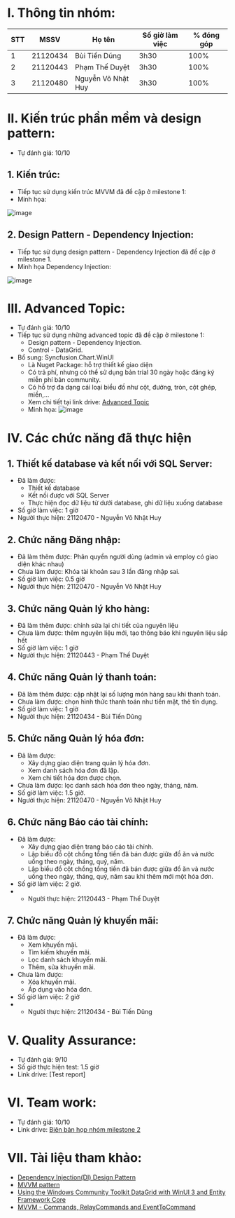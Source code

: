 # I. Thông tin nhóm:
|STT|MSSV|Họ tên|Số giờ làm việc|% đóng góp|
|---|-----|---------|-----|-----|
|1|21120434|Bùi Tiến Dũng|3h30|100%|
|2|21120443|Phạm Thế Duyệt|3h30|100%|
|3|21120480|Nguyễn Võ Nhật Huy|3h30|100%|

# II. Kiến trúc phần mềm và design pattern:
* Tự đánh giá: 10/10
## 1. Kiến trúc:
* Tiếp tục sử dụng kiến trúc MVVM đã đề cập ở milestone 1:
* Minh họa:

![image](https://github.com/user-attachments/assets/826dbd92-578c-44b0-98b7-5708b7f65028)


## 2. Design Pattern - Dependency Injection:
* Tiếp tục sử dụng design pattern - Dependency Injection đã đề cập ở milestone 1.
* Minh họa Dependency Injection:

![image](https://github.com/user-attachments/assets/10d1c335-b26f-40e9-a899-41257d0c6fbb)

# III. Advanced Topic:
* Tự đánh giá: 10/10
* Tiếp tục sử dụng những advanced topic đã đề cập ở milestone 1:
  + Design pattern - Dependency Injection.
  + Control - DataGrid.
* Bổ sung: Syncfusion.Chart.WinUI
  + Là Nuget Package: hỗ trợ thiết kế giao diện
  + Có trả phí, nhưng có thể sử dụng bản trial 30 ngày hoặc đăng ký miễn phí bản community.
  + Có hỗ trợ đa dạng cái loại biểu đồ như cột, đường, tròn, cột ghép, miền,...
  + Xem chi tiết tại link drive: [Advanced Topic](https://drive.google.com/file/d/12nzM3NaaHX0HFIkjh8CxGc9oWVbXxgwa/view?usp=drive_link)
  + Minh họa:
    ![image](https://github.com/user-attachments/assets/bbc4db0d-3c63-4744-b239-8c1737dd0382)

# IV. Các chức năng đã thực hiện
## 1. Thiết kế database và kết nối với SQL Server:
* Đã làm được:
  + Thiết kế database
  + Kết nối được với SQL Server
  + Thực hiện đọc dữ liệu từ dưới database, ghi dữ liệu xuống database 
* Số giờ làm việc: 1 giờ
* Người thực hiện: 21120470 - Nguyễn Võ Nhật Huy
## 2. Chức năng Đăng nhập:
* Đã làm thêm được: Phân quyền người dùng (admin và employ có giao diện khác nhau) 
* Chưa làm được: Khóa tài khoản sau 3 lần đăng nhập sai.
* Số giờ làm việc: 0.5 giờ
* Người thực hiện: 21120470 - Nguyễn Võ Nhật Huy
## 3. Chức năng Quản lý kho hàng:
* Đã làm thêm được: chỉnh sửa lại chi tiết của nguyên liệu
* Chưa làm được: thêm nguyên liệu mới, tạo thông báo khi nguyên liệu sắp hết
* Số giờ làm việc: 1 giờ
* Người thực hiện: 21120443 - Phạm Thế Duyệt
## 4. Chức năng Quản lý thanh toán:
* Đã làm thêm được: cập nhật lại số lượng món hàng sau khi thanh toán.
* Chưa làm được: chọn hình thức thanh toán như tiền mặt, thẻ tín dụng.
* Số giờ làm việc: 1 giờ
* Người thực hiện: 21120434 - Bùi Tiến Dũng
## 5. Chức năng Quản lý hóa đơn:
* Đã làm được:
  + Xây dựng giao diện trang quản lý hóa đơn.
  + Xem danh sách hóa đơn đã lập.
  + Xem chi tiết hóa đơn được chọn.
* Chưa làm được: lọc danh sách hóa đơn theo ngày, tháng, năm.
* Số giờ làm việc: 1.5 giờ.
* Người thực hiện: 21120470 - Nguyễn Võ Nhật Huy
## 6. Chức năng Báo cáo tài chính:
* Đã làm được:
  + Xây dựng giao diện trang báo cáo tài chính.
  + Lập biểu đồ cột chồng tổng tiền đã bán được giữa đồ ăn và nước uống theo ngày, tháng, quý, năm.
  + Lập biểu đồ cột chồng tổng tiền đã bán được giữa đồ ăn và nước uống theo ngày, tháng, quý, năm sau khi thêm mới một hóa đơn.
* Số giờ làm việc: 2 giờ.
* * Người thực hiện: 21120443 - Phạm Thế Duyệt
## 7. Chức năng Quản lý khuyến mãi:
* Đã làm được:
  + Xem khuyến mãi.
  + Tìm kiếm khuyến mãi.
  + Lọc danh sách khuyến mãi.
  + Thêm, sửa khuyến mãi.
* Chưa làm được:
  + Xóa khuyến mãi.
  + Áp dụng vào hóa đơn.
* Số giờ làm việc: 2 giờ
* * Người thực hiện: 21120434 - Bùi Tiến Dũng

# V. Quality Assurance:
* Tự đánh giá: 9/10
* Số giờ thực hiện test: 1.5 giờ
* Link drive: [Test report]

# VI. Team work:
* Tự đánh giá: 10/10
* Link drive: [Biên bản họp nhóm milestone 2](https://drive.google.com/drive/folders/1FyAP845olfxLxhFwVeVoSRRMkitoKC7m?usp=sharing)

# VII. Tài liệu tham khảo:
- [Dependency Injection(DI) Design Pattern](https://www.geeksforgeeks.org/dependency-injectiondi-design-pattern/)
- [MVVM pattern](https://learn.microsoft.com/en-us/dotnet/architecture/maui/mvvm)
- [Using the Windows Community Toolkit DataGrid with WinUI 3 and Entity Framework Core](https://xamlbrewer.wordpress.com/2021/09/28/using-the-windows-community-toolkit-datagrid-with-winui-3-and-entity-framework-core/)
- [MVVM - Commands, RelayCommands and EventToCommand](https://learn.microsoft.com/en-us/archive/msdn-magazine/2013/may/mvvm-commands-relaycommands-and-eventtocommand)
